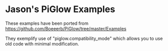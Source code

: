 # Jason's PiGlow Examples

These examples have been ported from https://github.com/Boeeerb/PiGlow/tree/master/Examples

They exemplify use of "piglow.compatibility_mode" which allows you to use old code with minimal modification.
